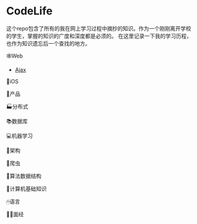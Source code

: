 # CodeLife

这个repo包含了所有的我在网上学习过程中摘抄的知识。作为一个刚刚离开学校的学生，掌握的知识的广度和深度都是必须的。
在这里记录一下我的学习历程，也作为知识遗忘后一个查找的地方。

🕸Web
- [Ajax](Web/ajax.md)

🍎iOS

🎁产品

🏭分布式

📚数据库

💻机器学习

🎰架构

🐞爬虫

🧮算法数据结构

👾计算机基础知识

🖱语言

👨‍💻面经


